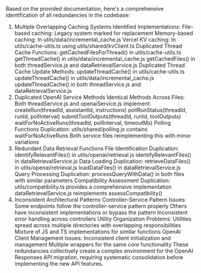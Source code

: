 Based on the provided documentation, here's a comprehensive identification of all redundancies in the codebase:
1. Multiple Overlapping Caching Systems
Identified Implementations:
File-based caching: Legacy system marked for replacement
Memory-based caching: In utils/data/incremental_cache.js
Vercel KV caching: In utils/cache-utils.ts using utils/shared/kvClient.ts
Duplicated Thread Cache Functions:
getCachedFilesForThread() in utils/cache-utils.ts
getThreadCache() in utils/data/incremental_cache.js
getCachedFiles() in both threadService.js and dataRetrievalService.js
Duplicated Thread Cache Update Methods:
updateThreadCache() in utils/cache-utils.ts
updateThreadCache() in utils/data/incremental_cache.js
updateThreadCache() in both threadService.js and dataRetrievalService.js
2. Duplicated OpenAI Service Methods
Identical Methods Across Files:
Both threadService.js and openaiService.js implement:
createRun(threadId, assistantId, instructions)
pollRunStatus(threadId, runId, pollInterval)
submitToolOutputs(threadId, runId, toolOutputs)
waitForNoActiveRuns(threadId, pollInterval, timeoutMs)
Polling Functions Duplication:
utils/shared/polling.js contains waitForNoActiveRuns
Both service files reimplementing this with minor variations
3. Redundant Data Retrieval Functions
File Identification Duplication:
identifyRelevantFiles() in utils/openai/retrieval.js
identifyRelevantFiles() in dataRetrievalService.js
Data Loading Duplication:
retrieveDataFiles() in utils/openai/retrieval.js
loadDataFiles() in dataRetrievalService.js
Query Processing Duplication:
processQueryWithData() in both files with similar parameters
Compatibility Assessment Duplication:
utils/compatibility.ts provides a comprehensive implementation
dataRetrievalService.js reimplements assessCompatibility()
4. Inconsistent Architectural Patterns
Controller-Service Pattern Issues:
Some endpoints follow the controller-service pattern properly
Others have inconsistent implementations or bypass the pattern
Inconsistent error handling across controllers
Utility Organization Problems:
Utilities spread across multiple directories with overlapping responsibilities
Mixture of JS and TS implementations for similar functions
OpenAI Client Management Issues:
Inconsistent client initialization and management
Multiple wrappers for the same core functionality
These redundancies collectively create a complex environment for the OpenAI Responses API migration, requiring systematic consolidation before implementing the new API features.